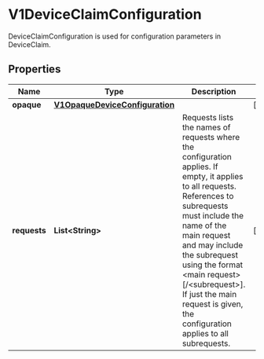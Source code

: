 

# V1DeviceClaimConfiguration

DeviceClaimConfiguration is used for configuration parameters in DeviceClaim.

## Properties

| Name | Type | Description | Notes |
|------------ | ------------- | ------------- | -------------|
|**opaque** | [**V1OpaqueDeviceConfiguration**](V1OpaqueDeviceConfiguration.md) |  |  [optional] |
|**requests** | **List&lt;String&gt;** | Requests lists the names of requests where the configuration applies. If empty, it applies to all requests.  References to subrequests must include the name of the main request and may include the subrequest using the format &lt;main request&gt;[/&lt;subrequest&gt;]. If just the main request is given, the configuration applies to all subrequests. |  [optional] |



